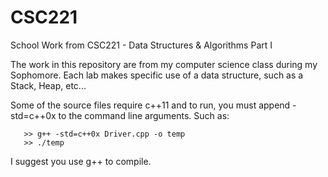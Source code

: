 CSC221
======

School Work from CSC221 - Data Structures &amp; Algorithms Part I


The work in this repository are from my computer science class during my Sophomore. Each lab makes specific 
use of a data structure, such as a Stack, Heap, etc... 

Some of the source files require c++11 and to run, you must append -std=c++0x to the command line arguments. Such as:

       >> g++ -std=c++0x Driver.cpp -o temp
       >> ./temp
       
I suggest you use g++ to compile.
